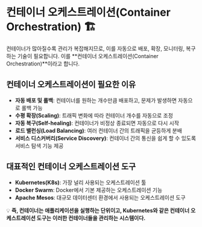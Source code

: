# 컨테이너 오케스트레이션(Container Orchestration) 🏗️
컨테이너가 많아질수록 관리가 복잡해지므로, 이를 자동으로 배포, 확장, 모니터링, 복구하는 기술이 필요합니다. 이를 **컨테이너 오케스트레이션(Container Orchestration)**이라고 합니다.

## 컨테이너 오케스트레이션이 필요한 이유
- **자동 배포 및 롤백**: 컨테이너를 원하는 개수만큼 배포하고, 문제가 발생하면 자동으로 롤백 가능
- **수평 확장(Scaling)**: 트래픽 변화에 따라 컨테이너 개수를 자동으로 조정
- **자동 복구(Self-healing)**: 컨테이너가 비정상 종료되면 자동으로 다시 시작
- **로드 밸런싱(Load Balancing)**: 여러 컨테이너 간의 트래픽을 균등하게 분배
- **서비스 디스커버리(Service Discovery)**: 컨테이너 간의 통신을 쉽게 할 수 있도록 서비스 탐색 기능 제공

## 대표적인 컨테이너 오케스트레이션 도구
- **Kubernetes(K8s)**: 가장 널리 사용되는 오케스트레이션 툴
- **Docker Swarm**: Docker에서 기본 제공하는 오케스트레이션 기능
- **Apache Mesos**: 대규모 데이터센터 환경에서 사용되는 오케스트레이션 도구

💡 **즉, 컨테이너는 애플리케이션을 실행하는 단위이고, Kubernetes와 같은 컨테이너 오케스트레이션 도구는 이러한 컨테이너들을 관리하는 시스템이다.**
